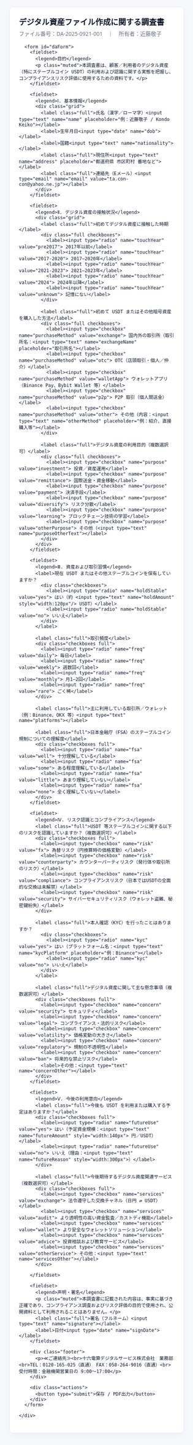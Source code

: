 <!doctype html>
<html lang="ja">
<head>
  <meta charset="utf-8" />
  <meta name="viewport" content="width=device-width,initial-scale=1" />
  <title>デジタル資産ファイル作成に関する調査書（DA-2025-0921-001）</title>
  <style>
    :root{--bg:#f6f8fb;--card:#ffffff;--accent:#0b63d6;--muted:#6b7280;--border:#e6e9ef}
    html,body{height:100%;margin:0;font-family:system-ui,-apple-system,Segoe UI,Roboto,Helvetica,Arial,"Noto Sans JP",sans-serif;background:var(--bg);color:#0f172a}
    .wrap{max-width:900px;margin:36px auto;padding:24px}
    .card{background:var(--card);border:1px solid var(--border);border-radius:10px;padding:24px;box-shadow:0 6px 18px rgba(11,99,214,0.04)}
    h1{margin:0 0 6px;font-size:20px}
    p.lead{margin:0 0 18px;color:var(--muted)}
    fieldset{border:1px solid var(--border);padding:16px;border-radius:8px;margin-bottom:16px}
    legend{font-weight:700;padding:0 8px}
    label{display:block;margin-bottom:8px}
    .grid{display:grid;grid-template-columns:1fr 1fr;gap:12px}
    .full{grid-column:1 / -1}
    input[type=text], input[type=date], input[type=email], textarea, select{width:100%;padding:10px;border:1px solid var(--border);border-radius:6px;font-size:14px}
    textarea{min-height:100px;resize:vertical}
    .checkboxes label{display:inline-block;margin-right:12px}
    .actions{display:flex;gap:12px;justify-content:flex-end;margin-top:12px}
    button{background:var(--accent);color:#fff;border:0;padding:10px 16px;border-radius:8px;cursor:pointer}
    .muted{color:var(--muted);font-size:13px}
    .footer{font-size:13px;color:var(--muted);margin-top:18px}
    @media (max-width:640px){.grid{grid-template-columns:1fr}.actions{justify-content:stretch}}
  </style>
</head>
<body>
  <div class="wrap">
    <div class="card">
      <h1>デジタル資産ファイル作成に関する調査書</h1>
      <p class="lead">ファイル番号：DA-2025-0921-001　｜　所有者：近藤敬子</p>

      <form id="daForm">
        <fieldset>
          <legend>目的</legend>
          <p class="muted">本調査書は、顧客／利用者のデジタル資産（特にステーブルコイン USDT）の利用および認識に関する実態を把握し、コンプライアンスリスク評価に使用するための資料です。</p>
        </fieldset>

        <fieldset>
          <legend>Ⅰ. 基本情報</legend>
          <div class="grid">
            <label class="full">氏名（漢字／ローマ字）<input type="text" name="name" placeholder="例：近藤敬子 / Kondo Keiko"></label>
            <label>生年月日<input type="date" name="dob"></label>
            <label>国籍<input type="text" name="nationality"></label>
            <label class="full">現住所<input type="text" name="address" placeholder="都道府県 市区町村 番地など"></label>
            <label class="full">連絡先（Eメール）<input type="email" name="email" value="ta.con-con@yahoo.ne.jp"></label>
          </div>
        </fieldset>

        <fieldset>
          <legend>Ⅱ. デジタル資産の接触状況</legend>
          <div class="grid">
            <label class="full">初めてデジタル資産に接触した時期</label>
            <div class="full checkboxes">
              <label><input type="radio" name="touchYear" value="pre2017"> 2017年以前</label>
              <label><input type="radio" name="touchYear" value="2017-2020"> 2017–2020年</label>
              <label><input type="radio" name="touchYear" value="2021-2023"> 2021–2023年</label>
              <label><input type="radio" name="touchYear" value="2024"> 2024年以降</label>
              <label><input type="radio" name="touchYear" value="unknown"> 記憶にない</label>
            </div>

            <label class="full">初めて USDT またはその他暗号資産を購入した方法</label>
            <div class="full checkboxes">
              <label><input type="checkbox" name="purchaseMethod" value="exchange"> 国内外の取引所（取引所名：<input type="text" name="exchangeName" placeholder="取引所名"></label>
              <label><input type="checkbox" name="purchaseMethod" value="otc"> OTC（店頭取引・個人／仲介）</label>
              <label><input type="checkbox" name="purchaseMethod" value="walletApp"> ウォレットアプリ（Binance Pay、Bybit Wallet 等）</label>
              <label><input type="checkbox" name="purchaseMethod" value="p2p"> P2P 取引（個人間送金）</label>
              <label><input type="checkbox" name="purchaseMethod" value="other"> その他（内容：<input type="text" name="otherMethod" placeholder="例：紹介、直接購入等"></label>
            </div>

            <label class="full">デジタル資産の利用目的（複数選択可）</label>
            <div class="full checkboxes">
              <label><input type="checkbox" name="purpose" value="investment"> 投資／資産運用</label>
              <label><input type="checkbox" name="purpose" value="remittance"> 国際送金・資金移動</label>
              <label><input type="checkbox" name="purpose" value="payment"> 決済手段</label>
              <label><input type="checkbox" name="purpose" value="diversify"> リスク分散</label>
              <label><input type="checkbox" name="purpose" value="learning"> ブロックチェーン技術の学習</label>
              <label><input type="checkbox" name="purpose" value="otherPurpose"> その他（<input type="text" name="purposeOtherText"></label>
            </div>
          </div>
        </fieldset>

        <fieldset>
          <legend>Ⅲ. 資産および取引習慣</legend>
          <label>現在 USDT またはその他ステーブルコインを保有していますか？
            <div class="checkboxes">
              <label><input type="radio" name="holdStable" value="yes"> はい（約 <input type="text" name="holdAmount" style="width:120px"/> USDT）</label>
              <label><input type="radio" name="holdStable" value="no"> いいえ</label>
            </div>
          </label>

          <label class="full">取引頻度</label>
          <div class="checkboxes full">
            <label><input type="radio" name="freq" value="daily"> 毎日</label>
            <label><input type="radio" name="freq" value="weekly"> 週数回</label>
            <label><input type="radio" name="freq" value="monthly"> 月1–2回</label>
            <label><input type="radio" name="freq" value="rare"> ごく稀</label>
          </div>

          <label class="full">主に利用している取引所／ウォレット（例：Binance、OKX 等）<input type="text" name="platforms"></label>

          <label class="full">日本金融庁（FSA）のステーブルコイン規制についての理解度</label>
          <div class="checkboxes full">
            <label><input type="radio" name="fsa" value="well"> 十分理解している</label>
            <label><input type="radio" name="fsa" value="some"> ある程度理解している</label>
            <label><input type="radio" name="fsa" value="little"> あまり理解していない</label>
            <label><input type="radio" name="fsa" value="none"> 全く理解していない</label>
          </div>
        </fieldset>

        <fieldset>
          <legend>Ⅳ. リスク認識とコンプライアンス</legend>
          <label class="full">USDT 等ステーブルコインに関する以下のリスクを認識していますか？（複数選択可）</label>
          <div class="checkboxes full">
            <label><input type="checkbox" name="risk" value="fx"> 為替リスク（円換算時の価格変動）</label>
            <label><input type="checkbox" name="risk" value="counterparty"> カウンターパーティリスク（発行体や取引所のリスク）</label>
            <label><input type="checkbox" name="risk" value="compliance"> コンプライアンスリスク（日本ではUSDTの全面的な交換は未解禁）</label>
            <label><input type="checkbox" name="risk" value="security"> サイバーセキュリティリスク（ウォレット盗難、秘密鍵紛失）</label>
          </div>

          <label class="full">本人確認（KYC）を行ったことはありますか？
            <div class="checkboxes">
              <label><input type="radio" name="kyc" value="yes"> はい（プラットフォーム名：<input type="text" name="kycPlatform" placeholder="例：Binance"></label>
              <label><input type="radio" name="kyc" value="no"> いいえ</label>
            </div>
          </label>

          <label class="full">デジタル資産に関して主な懸念事項（複数選択可）</label>
          <div class="checkboxes full">
            <label><input type="checkbox" name="concern" value="security"> セキュリティ</label>
            <label><input type="checkbox" name="concern" value="legal"> コンプライアンス・法的リスク</label>
            <label><input type="checkbox" name="concern" value="volatility"> 価格変動の大きさ</label>
            <label><input type="checkbox" name="concern" value="regulatory"> 規制の不透明性</label>
            <label><input type="checkbox" name="concern" value="ban"> 将来的な禁止リスク</label>
            <label>その他：<input type="text" name="concernOther"></label>
          </div>
        </fieldset>

        <fieldset>
          <legend>Ⅴ. 今後の利用意向</legend>
          <label class="full">今後も USDT を利用または購入する予定はありますか？</label>
          <div class="checkboxes full">
            <label><input type="radio" name="futureUse" value="yes"> はい（予定資金規模：<input type="text" name="futureAmount" style="width:140px"> 円／USDT）</label>
            <label><input type="radio" name="futureUse" value="no"> いいえ（理由：<input type="text" name="futureReason" style="width:300px">）</label>
          </div>

          <label class="full">今後期待するデジタル資産関連サービス（複数選択可）</label>
          <div class="checkboxes full">
            <label><input type="checkbox" name="services" value="exchange"> 法令遵守した交換チャネル（日円 ⇄ USDT）</label>
            <label><input type="checkbox" name="services" value="audit"> より透明性の高い資金監査／カストディ機能</label>
            <label><input type="checkbox" name="services" value="wallet"> より安全なウォレットソリューション</label>
            <label><input type="checkbox" name="services" value="advice"> 投資相談および教育サービス</label>
            <label><input type="checkbox" name="services" value="otherService"> その他：<input type="text" name="servicesOther"></label>
          </div>

        </fieldset>

        <fieldset>
          <legend>声明・署名</legend>
          <p class="muted">本調査書に記載された内容は、事実に基づき正確であり、コンプライアンス調査およびリスク評価の目的で使用され、公開資料として利用されることはありません。</p>
          <label class="full">署名（フルネーム）<input type="text" name="signature"></label>
          <label>日付<input type="date" name="signDate"></label>
        </fieldset>

        <div class="footer">
          <p>≪ご連絡先≫<br>十六電算デジタルサービス株式会社　業務部<br>TEL：0120-165-025（直通）　FAX：058-264-9016（直通）<br>受付時間：金融機関営業日の 9:00～17:00</p>
        </div>

        <div class="actions">
          <button type="submit">保存 / PDF出力</button>
        </div>
      </form>

    </div>
  </div>

  <script>
    // 表示のみのフォーム。PDF化はブラウザの印刷機能を推奨。
    document.getElementById('daForm').addEventListener('submit', function(e){
      e.preventDefault();
      alert('フォームが保存されました。ブラウザの「印刷」機能を使ってPDF出力してください。');
    });
  </script>
</body>
</html>
